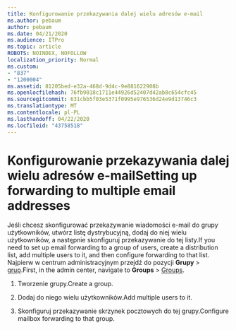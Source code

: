 ```yaml
---
title: Konfigurowanie przekazywania dalej wielu adresów e-mail
ms.author: pebaum
author: pebaum
ms.date: 04/21/2020
ms.audience: ITPro
ms.topic: article
ROBOTS: NOINDEX, NOFOLLOW
localization_priority: Normal
ms.custom:
- "837"
- "1200004"
ms.assetid: 81205bed-e32a-468d-9d4c-9e881622908b
ms.openlocfilehash: 76fb9018c1711e44926d52407d42ab8c654cfc45
ms.sourcegitcommit: 631cbb5f03e5371f0995e976536d24e9d13746c3
ms.translationtype: MT
ms.contentlocale: pl-PL
ms.lasthandoff: 04/22/2020
ms.locfileid: "43758518"
---
```

# <a name="setting-up-forwarding-to-multiple-email-addresses"></a><span data-ttu-id="784ac-102">Konfigurowanie przekazywania dalej wielu adresów e-mail</span><span class="sxs-lookup"><span data-stu-id="784ac-102">Setting up forwarding to multiple email addresses</span></span>

<span data-ttu-id="784ac-103">Jeśli chcesz skonfigurować przekazywanie wiadomości e-mail do grupy użytkowników, utwórz listę dystrybucyjną, dodaj do niej wielu użytkowników, a następnie skonfiguruj przekazywanie do tej listy.</span><span class="sxs-lookup"><span data-stu-id="784ac-103">If you need to set up email forwarding to a group of users, create a distribution list, add multiple users to it, and then configure forwarding to that list.</span></span> <span data-ttu-id="784ac-104">Najpierw w centrum administracyjnym przejdź do pozycji **Grupy** > [grup](https://portal.office.com/adminportal/home#/groups).</span><span class="sxs-lookup"><span data-stu-id="784ac-104">First, in the admin center, navigate to **Groups** > [Groups](https://portal.office.com/adminportal/home#/groups).</span></span>
  
1. <span data-ttu-id="784ac-105">Tworzenie grupy.</span><span class="sxs-lookup"><span data-stu-id="784ac-105">Create a group.</span></span>

2. <span data-ttu-id="784ac-106">Dodaj do niego wielu użytkowników.</span><span class="sxs-lookup"><span data-stu-id="784ac-106">Add multiple users to it.</span></span>

3. <span data-ttu-id="784ac-107">Skonfiguruj przekazywanie skrzynek pocztowych do tej grupy.</span><span class="sxs-lookup"><span data-stu-id="784ac-107">Configure mailbox forwarding to that group.</span></span>
